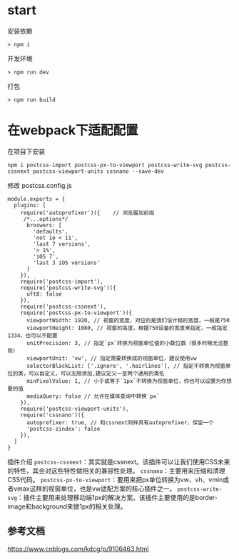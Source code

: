 
# start

安装依赖
```
> npm i
```

开发环境
```
> npm run dev
```

打包
```
> npm run build
```

# 在webpack下适配配置

在项目下安装
```
npm i postcss-import postcss-px-to-viewport postcss-write-svg postcss-cssnext postcss-viewport-units cssnano --save-dev
```
修改 postcss.config.js
```
module.exports = { 
  plugins: [ 
    require('autoprefixer')({    // 浏览器加前缀
     /*...options*/
      broswers: [
        'defaults',
        'not ie < 11',
        'last 7 versions',
        '> 1%',
        'iOS 7',
        'last 3 iOS versions'
      ]
    }),
    require('postcss-import'),
    require('postcss-write-svg')({
      uft8: false
    }),
    require('postcss-cssnext'),
    require('postcss-px-to-viewport')({
      viewportWidth: 1920, // 视窗的宽度，对应的是我们设计稿的宽度，一般是750
      viewportHeight: 1080, // 视窗的高度，根据750设备的宽度来指定，一般指定1334，也可以不配置
      unitPrecision: 3, // 指定`px`转换为视窗单位值的小数位数（很多时候无法整除）
      viewportUnit: 'vw', // 指定需要转换成的视窗单位，建议使用vw
      selectorBlackList: ['.ignore', '.hairlines'], // 指定不转换为视窗单位的类，可以自定义，可以无限添加,建议定义一至两个通用的类名
      minPixelValue: 1, // 小于或等于`1px`不转换为视窗单位，你也可以设置为你想要的值
      mediaQuery: false // 允许在媒体查询中转换`px`
    }),
    require('postcss-viewport-units'),
    require('cssnano')({
      autoprefixer: true, // 和cssnext同样具有autoprefixer，保留一个
      'postcss-zindex': false
    }),
  ] 
}
```

插件介绍
`postcss-cssnext`：其实就是cssnext。该插件可以让我们使用CSS未来的特性，其会对这些特性做相关的兼容性处理。
`cssnano`：主要用来压缩和清理CSS代码。
`postcss-px-to-viewport`：要用来把px单位转换为vw、vh、vmin或者vmax这样的视窗单位，也是vw适配方案的核心插件之一。
`postcss-write-svg`：插件主要用来处理移动端1px的解决方案。该插件主要使用的是border-image和background来做1px的相关处理。

## 参考文档
https://www.cnblogs.com/kdcg/p/9106463.html




